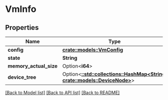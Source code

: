# VmInfo

## Properties

Name | Type | Description | Notes
------------ | ------------- | ------------- | -------------
**config** | [**crate::models::VmConfig**](VmConfig.md) |  | 
**state** | **String** |  | 
**memory_actual_size** | Option<**i64**> |  | [optional]
**device_tree** | Option<[**::std::collections::HashMap<String, crate::models::DeviceNode>**](DeviceNode.md)> |  | [optional]

[[Back to Model list]](../README.md#documentation-for-models) [[Back to API list]](../README.md#documentation-for-api-endpoints) [[Back to README]](../README.md)


